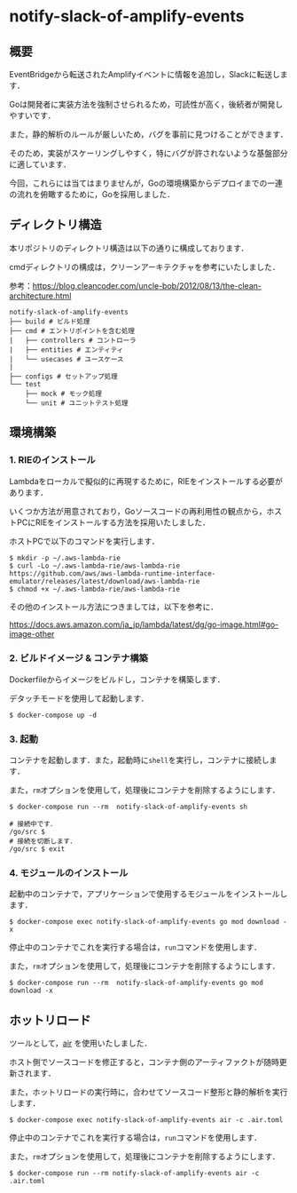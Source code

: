 # notify-slack-of-amplify-events

## 概要

EventBridgeから転送されたAmplifyイベントに情報を追加し，Slackに転送します．

Goは開発者に実装方法を強制させられるため，可読性が高く，後続者が開発しやすいです．

また，静的解析のルールが厳しいため，バグを事前に見つけることができます．

そのため，実装がスケーリングしやすく，特にバグが許されないような基盤部分に適しています．

今回，これらには当てはまりませんが，Goの環境構築からデプロイまでの一連の流れを俯瞰するために，Goを採用しました．

## ディレクトリ構造

本リポジトリのディレクトリ構造は以下の通りに構成しております．

cmdディレクトリの構成は，クリーンアーキテクチャを参考にいたしました．

参考：https://blog.cleancoder.com/uncle-bob/2012/08/13/the-clean-architecture.html

```
notify-slack-of-amplify-events
├── build # ビルド処理
├── cmd # エントリポイントを含む処理
|   ├── controllers # コントローラ
|   ├── entities # エンティティ
|   └── usecases # ユースケース
|
├── configs # セットアップ処理
└── test
    ├── mock # モック処理
    └── unit # ユニットテスト処理
```

## 環境構築

### 1. RIEのインストール

Lambdaをローカルで擬似的に再現するために，RIEをインストールする必要があります．

いくつか方法が用意されており，Goソースコードの再利用性の観点から，ホストPCにRIEをインストールする方法を採用いたしました．

ホストPCで以下のコマンドを実行します．

```shell
$ mkdir -p ~/.aws-lambda-rie
$ curl -Lo ~/.aws-lambda-rie/aws-lambda-rie https://github.com/aws/aws-lambda-runtime-interface-emulator/releases/latest/download/aws-lambda-rie
$ chmod +x ~/.aws-lambda-rie/aws-lambda-rie
```

その他のインストール方法につきましては，以下を参考に．

https://docs.aws.amazon.com/ja_jp/lambda/latest/dg/go-image.html#go-image-other

### 2. ビルドイメージ & コンテナ構築

Dockerfileからイメージをビルドし，コンテナを構築します．

デタッチモードを使用して起動します．

```shell
$ docker-compose up -d
````

### 3. 起動

コンテナを起動します．また，起動時に```shell```を実行し，コンテナに接続します．

また，```rm```オプションを使用して，処理後にコンテナを削除するようにします．

```shell
$ docker-compose run --rm  notify-slack-of-amplify-events sh

# 接続中です．
/go/src $
# 接続を切断します．
/go/src $ exit
```

### 4. モジュールのインストール

起動中のコンテナで，アプリケーションで使用するモジュールをインストールします．

```shell
$ docker-compose exec notify-slack-of-amplify-events go mod download -x
```

停止中のコンテナでこれを実行する場合は，```run```コマンドを使用します．

また，```rm```オプションを使用して，処理後にコンテナを削除するようにします．

```shell
$ docker-compose run --rm  notify-slack-of-amplify-events go mod download -x
```

## ホットリロード

ツールとして，[air](https://github.com/cosmtrek/air) を使用いたしました．

ホスト側でソースコードを修正すると，コンテナ側のアーティファクトが随時更新されます．

また，ホットリロードの実行時に，合わせてソースコード整形と静的解析を実行します．

```shell
$ docker-compose exec notify-slack-of-amplify-events air -c .air.toml
```

停止中のコンテナでこれを実行する場合は，```run```コマンドを使用します．

また，```rm```オプションを使用して，処理後にコンテナを削除するようにします．

```shell
$ docker-compose run --rm notify-slack-of-amplify-events air -c .air.toml
```
